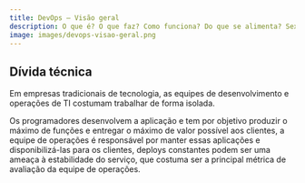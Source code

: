 ```yaml
---
title: DevOps — Visão geral
description: O que é? O que faz? Como funciona? Do que se alimenta? Sexta, no Globo Reporter!
image: images/devops-visao-geral.png
---
```


## Dívida técnica

Em empresas tradicionais de tecnologia, as equipes de desenvolvimento e operações de TI costumam trabalhar de forma isolada.

Os programadores desenvolvem a aplicação e tem por objetivo produzir o máximo de funções e entregar o máximo de valor possível aos clientes, a equipe de operações é responsável por manter essas aplicações e disponibilizá-las para os clientes, deploys constantes podem ser uma ameaça à estabilidade do serviço, que costuma ser a principal métrica de avaliação da equipe de operações.